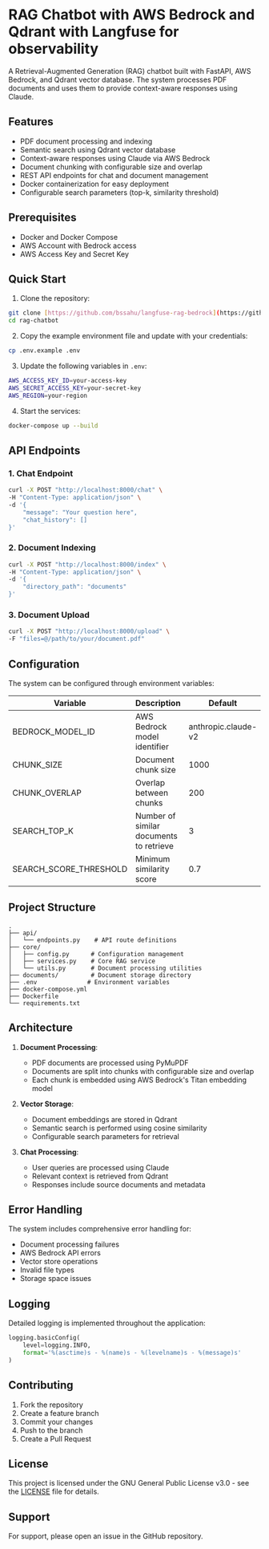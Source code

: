 # RAG Chatbot with AWS Bedrock and Qdrant with Langfuse for observability

A Retrieval-Augmented Generation (RAG) chatbot built with FastAPI, AWS Bedrock, and Qdrant vector database. The system processes PDF documents and uses them to provide context-aware responses using Claude.

## Features

- PDF document processing and indexing
- Semantic search using Qdrant vector database
- Context-aware responses using Claude via AWS Bedrock
- Document chunking with configurable size and overlap
- REST API endpoints for chat and document management
- Docker containerization for easy deployment
- Configurable search parameters (top-k, similarity threshold)

## Prerequisites

- Docker and Docker Compose
- AWS Account with Bedrock access
- AWS Access Key and Secret Key

## Quick Start

1. Clone the repository:

```bash
git clone [https://github.com/bssahu/langfuse-rag-bedrock](https://github.com/bssahu/langfuse-rag-bedrock.git
cd rag-chatbot
```

2. Copy the example environment file and update with your credentials:

```bash
cp .env.example .env
```

3. Update the following variables in `.env`:
```bash
AWS_ACCESS_KEY_ID=your-access-key
AWS_SECRET_ACCESS_KEY=your-secret-key
AWS_REGION=your-region
```

4. Start the services:
```bash
docker-compose up --build
```

## API Endpoints

### 1. Chat Endpoint
```bash
curl -X POST "http://localhost:8000/chat" \
-H "Content-Type: application/json" \
-d '{
    "message": "Your question here",
    "chat_history": []
}'
```

### 2. Document Indexing
```bash
curl -X POST "http://localhost:8000/index" \
-H "Content-Type: application/json" \
-d '{
    "directory_path": "documents"
}'
```

### 3. Document Upload
```bash
curl -X POST "http://localhost:8000/upload" \
-F "files=@/path/to/your/document.pdf"
```

## Configuration

The system can be configured through environment variables:

| Variable | Description | Default |
|----------|-------------|---------|
| BEDROCK_MODEL_ID | AWS Bedrock model identifier | anthropic.claude-v2 |
| CHUNK_SIZE | Document chunk size | 1000 |
| CHUNK_OVERLAP | Overlap between chunks | 200 |
| SEARCH_TOP_K | Number of similar documents to retrieve | 3 |
| SEARCH_SCORE_THRESHOLD | Minimum similarity score | 0.7 |

## Project Structure

```
.
├── api/
│   └── endpoints.py    # API route definitions
├── core/
│   ├── config.py      # Configuration management
│   ├── services.py    # Core RAG service
│   └── utils.py       # Document processing utilities
├── documents/         # Document storage directory
├── .env              # Environment variables
├── docker-compose.yml
├── Dockerfile
└── requirements.txt
```

## Architecture

1. **Document Processing**:
   - PDF documents are processed using PyMuPDF
   - Documents are split into chunks with configurable size and overlap
   - Each chunk is embedded using AWS Bedrock's Titan embedding model

2. **Vector Storage**:
   - Document embeddings are stored in Qdrant
   - Semantic search is performed using cosine similarity
   - Configurable search parameters for retrieval

3. **Chat Processing**:
   - User queries are processed using Claude
   - Relevant context is retrieved from Qdrant
   - Responses include source documents and metadata

## Error Handling

The system includes comprehensive error handling for:
- Document processing failures
- AWS Bedrock API errors
- Vector store operations
- Invalid file types
- Storage space issues

## Logging

Detailed logging is implemented throughout the application:
```python
logging.basicConfig(
    level=logging.INFO,
    format='%(asctime)s - %(name)s - %(levelname)s - %(message)s'
)
```

## Contributing

1. Fork the repository
2. Create a feature branch
3. Commit your changes
4. Push to the branch
5. Create a Pull Request

## License


This project is licensed under the GNU General Public License v3.0 - see the [LICENSE](LICENSE) file for details.


## Support

For support, please open an issue in the GitHub repository.
